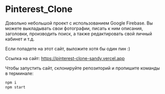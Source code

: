
# Pinterest_Clone

Довольно небольшой проект с использованием Google Firebase. Вы можете выкладывать свои фотографии, писать к ним описания, заголовки, производить поиск, а также редактировать свой личный кабинет и т.д. 

Если попадете на этот сайт, выложите хотя бы один пин :)

Ссылка на сайт:
https://pinterest-clone-sandy.vercel.app

Чтобы запустить сайт, склонируйте репозиторий и пропишите команды в терминале:
```sh
npm i
npm start
```

